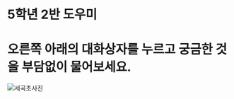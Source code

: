 # 5학년 2반 도우미 
  

# 오른쪽 아래의 대화상자를 누르고 궁금한 것을 부담없이 물어보세요.

![세곡초사진](https://user-images.githubusercontent.com/81296972/118234662-9fab5300-b4ce-11eb-85e0-276eead18ece.png)






